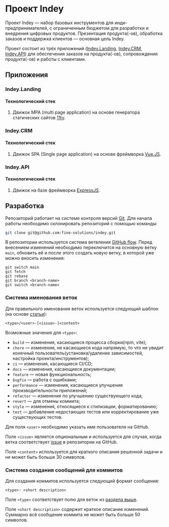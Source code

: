 # Проект Indey

Проект Indey — набор базовых инструментов для инди-предпринимателей, с ограниченным бюджетом для разработки и внедрения цифровых продуктов. Презентация продукта(-ов), обработка заказов и поддержка клиентов — основная цель Indey.

Проект состоит из трёх приложений ([Indey.Landing](#indeylanding), [Indey.CRM](#indeycrm), [Indey.API](#indeyapi)) для обеспечения заказов на продукта(-ов), сопровождения продукта(-ов) и работы с клиентами.

## Приложения

### Indey.Landing

#### Технологический стек

1. Движок MPA (multi page application) на основе генератора статических сайтов [11ty](https://11ty.dev).

### Indey.CRM

#### Технологический стек

1. Движок SPA (Single page application) на основе фреймворка [Vue.JS](https://vuejs.org).

### Indey.API

#### Технологический стек

1. Движок на базе фреймворка [ExpressJS](https://expressjs.com/).

## Разработка

Репозиторий работает на системе контроля версий [Git](https://git-scm.com/). Для начала работы необходимо склонировать репозиторий с помощью команды:

```bash
git clone git@github.com:fine-solutions/indey.git
```

В репозитории используется система ветвления [GitHub flow](https://docs.github.com/en/get-started/using-github/github-flow). Перед внесением изменений необходимо переключится на основную ветку `main`, обновить её и после этого создать новую ветку, в которой уже можно вносить изменения:

```
git switch main
git fetch
git rebase
git branch <branch-name>
git switch <branch-name>
```

### Система именования веток

Для правильного именования веток используется следующий шаблон (на основе [статьи](https://habr.com/ru/articles/820547/)):

```
<type>/<user>-[<issue>-]<content>
```

Возможные значения для `<type>`:

- `build` — изменения, касающиеся процесса сборки(npm, vite);
- `chore` — изменения, не касающиеся кода напрямую, то что не увидит конечный пользователь(установка/удаление зависимостей, настройка проекта/инструментов);
- `ci` — изменения, касающиеся CI/CD;
- `docs` — изменения, касающиеся документации;
- `feature` — новая функциональность;
- `bugfix` — работа с ошибками;
- `performance` — изменения, касающиеся улучшения производительности приложений;
- `refactor` — изменения по улучшению существующего кода;
- `revert` — для отмены коммита;
- `style` — изменения, относящиеся к стилизации, форматированию;
- `test` — добавление недостающих тестов или корректирование уже существующих тестов.

Для поля `<user>` необходимо указать имя пользователя на GitHub.

Поле `<issue>` является опциональным и используется для случая, когда ветка соответствует [issue](https://github.com/fine-solutions/indey/issues) в репозитории на GitHub.

Поле `<content>` используется для краткого описания решенной задачи и не может быть больше 30 символов.

### Система создания сообщений для коммитов

Для создания коммитов используется следующий формат сообщения:

```
<type>: <short description>
```

Поле `<type>` соответствует полю для веток из [раздела выше](#система-именования-веток).

Поле `<short description>` содержит краткое описание изменений. Суммарно всё сообщение коммита не может быть больше 50 символов.